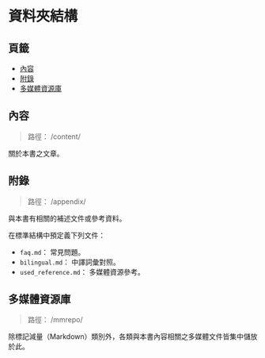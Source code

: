 資料夾結構
=======


## 頁籤


* [內容](#內容)
* [附錄](#附錄)
* [多媒體資源庫](#多媒體資源庫)



## 內容


> 路徑： /content/


關於本書之文章。



## 附錄


> 路徑： /appendix/


與本書有相關的補述文件或參考資料。


在標準結構中預定義下列文件：

  * `faq.md`： 常見問題。
  * `bilingual.md`： 中譯詞彙對照。
  * `used_reference.md`： 多媒體資源參考。



## 多媒體資源庫


> 路徑： /mmrepo/


除標記減量（Markdown）類別外，各類與本書內容相關之多媒體文件皆集中儲放於此。

